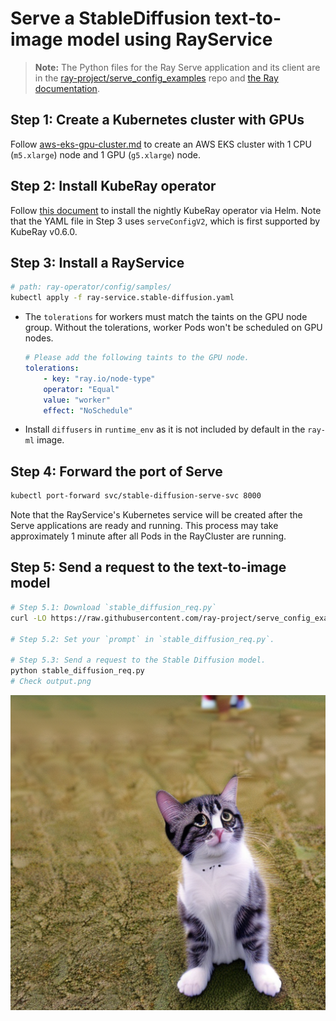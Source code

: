 # Serve a StableDiffusion text-to-image model using RayService

> **Note:** The Python files for the Ray Serve application and its client are in the [ray-project/serve_config_examples](https://github.com/ray-project/serve_config_examples) repo 
and [the Ray documentation](https://docs.ray.io/en/latest/serve/tutorials/stable-diffusion.html).

## Step 1: Create a Kubernetes cluster with GPUs

Follow [aws-eks-gpu-cluster.md](./aws-eks-gpu-cluster.md) to create an AWS EKS cluster with 1
CPU (`m5.xlarge`) node and 1 GPU (`g5.xlarge`) node.

## Step 2: Install KubeRay operator

Follow [this document](../../helm-chart/kuberay-operator/README.md) to install the nightly KubeRay operator via 
Helm. Note that the YAML file in Step 3 uses `serveConfigV2`, which is first supported by KubeRay v0.6.0.

## Step 3: Install a RayService

```sh
# path: ray-operator/config/samples/
kubectl apply -f ray-service.stable-diffusion.yaml
```

* The `tolerations` for workers must match the taints on the GPU node group. Without the tolerations, worker Pods won't be scheduled on GPU nodes.
    ```yaml
    # Please add the following taints to the GPU node.
    tolerations:
        - key: "ray.io/node-type"
        operator: "Equal"
        value: "worker"
        effect: "NoSchedule"
    ```
* Install `diffusers` in `runtime_env` as it is not included by default in the `ray-ml` image.

## Step 4: Forward the port of Serve

```sh
kubectl port-forward svc/stable-diffusion-serve-svc 8000
```

Note that the RayService's Kubernetes service will be created after the Serve applications are ready and running. This process may take approximately 1 minute after all Pods in the RayCluster are running.

## Step 5: Send a request to the text-to-image model

```sh
# Step 5.1: Download `stable_diffusion_req.py` 
curl -LO https://raw.githubusercontent.com/ray-project/serve_config_examples/master/stable_diffusion/stable_diffusion_req.py

# Step 5.2: Set your `prompt` in `stable_diffusion_req.py`.

# Step 5.3: Send a request to the Stable Diffusion model.
python stable_diffusion_req.py
# Check output.png
```

![image](../images/stable_diffusion_example.png)